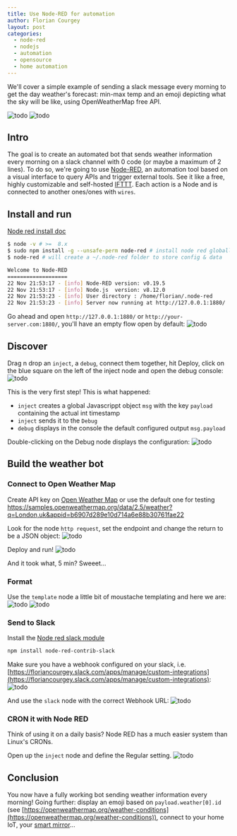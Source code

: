 ```yaml
---
title: Use Node-RED for automation
author: Florian Courgey
layout: post
categories:
  - node-red
  - nodejs
  - automation
  - opensource
  - home automation
---
```

We'll cover a simple example of sending a slack message every morning to get the day weather's forecast: min-max temp and an emoji depicting what the sky will be like, using OpenWeatherMap free API.

<!--more-->

![todo](/assets/images/2018/11/node-red-flow-final.png)
![todo](/assets/images/2018/11/node-red-mobile-notification-slack.jpg)

## Intro
The goal is to create an automated bot that sends weather information every morning on a slack channel with 0 code (or maybe a maximum of 2 lines).
To do so, we're going to use [Node-RED](https://nodered.org/), an automation tool based on a visual interface to query APIs and trigger external tools. See it like a free, highly customizable and self-hosted [IFTTT](https://ifttt.com/).
Each action is a Node and is connected to another ones/ones with `wires`.

## Install and run
[Node red install doc]()
```bash
$ node -v # >=  8.x
$ sudo npm install -g --unsafe-perm node-red # install node red globally
$ node-red # will create a ~/.node-red folder to store config & data
```
```bash
Welcome to Node-RED
===================
22 Nov 21:53:17 - [info] Node-RED version: v0.19.5
22 Nov 21:53:17 - [info] Node.js  version: v8.12.0
22 Nov 21:53:23 - [info] User directory : /home/florian/.node-red
22 Nov 21:53:23 - [info] Server now running at http://127.0.0.1:1880/
```

Go ahead and open `http://127.0.0.1:1880/` or `http://your-server.com:1880/`, you'll have an empty flow open by default:
![todo](/assets/images/2018/11/node-red-empty-flow.png)

## Discover
Drag n drop an `inject`, a `debug`, connect them together, hit Deploy, click on the blue square on the left of the inject node and open the debug console:
![todo](/assets/images/2018/11/node-red-discovery.png)

This is the very first step! This is what happened:
- `inject` creates a global Javascrippt object `msg` with the key `payload` containing the actual int timestamp
- `inject` sends it to the `Debug`
- `debug` displays in the console the default configured output `msg.payload`

Double-clicking on the Debug node displays the configuration:
![todo](/assets/images/2018/11/node-red-node-details.png)

## Build the weather bot
### Connect to Open Weather Map
Create API key on [Open Weather Map](https://openweathermap.org) or use the default one for testing https://samples.openweathermap.org/data/2.5/weather?q=London,uk&appid=b6907d289e10d714a6e88b30761fae22

Look for the node `http request`, set the endpoint and change the return to be a JSON object:
![todo](/assets/images/2018/11/node-red-http-request.png)

Deploy and run!
![todo](/assets/images/2018/11/openweathermap-via-node-red.png)

And it took what, 5 min? Sweeet...
### Format
Use the `template` node a little bit of moustache templating and here we are:
![todo](/assets/images/2018/11/nodered-format-moustache.png)
![todo](/assets/images/2018/11/node-red-open-weather-call.png)

### Send to Slack
Install the [Node red slack module](https://flows.nodered.org/node/node-red-contrib-slack)
```bash
npm install node-red-contrib-slack
```
Make sure you have a webhook configured on your slack, i.e. [https://floriancourgey.slack.com/apps/manage/custom-integrations](https://floriancourgey.slack.com/apps/manage/custom-integrations):
![todo](/assets/images/2018/11/slack-webhook-config.png)

And use the `slack` node with the correct Webhook URL:
![todo](/assets/images/2018/11/node-red-contrib-slack-how-to.png)

### CRON it with Node RED
Think of using it on a daily basis? Node RED has a much easier system than Linux's CRONs.

Open up the `inject` node and define the Regular setting.
![todo](/assets/images/2018/11/node-red-timestamp-cron.png)

## Conclusion
You now have a fully working bot sending weather information every morning! Going further: display an emoji based on `payload.weather[0].id` (see [https://openweathermap.org/weather-conditions](https://openweathermap.org/weather-conditions)), connect to your home IoT, your [smart mirror](https://www.google.fr/search?q=iot+smart+mirror&source=lnms&tbm=isch)...
